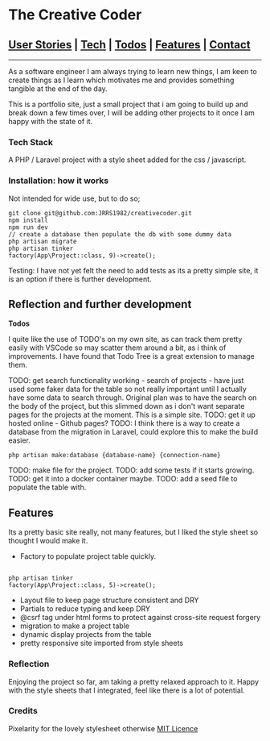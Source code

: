 # The Creative Coder

## [User Stories](#user_story) | [Tech](#tech) | [Todos](#todos) | [Features](#features) | [Contact](#contact) 

---
As a software engineer I am always trying to learn new things, I am keen to create things as I learn which motivates me and provides something tangible at the end of the day.

This is a portfolio site, just a small project that i am going to build up and break down a few times over, I will be adding other projects to it once I am happy with the state of it. 

### <a name="Tech">Tech Stack</a>

A PHP / Laravel project with a style sheet added for the css / javascript.

### <a name="installation">Installation: how it works</a>

Not intended for wide use, but to do so;

```
git clone git@github.com:JRRS1982/creativecoder.git
npm install
npm run dev
// create a database then populate the db with some dummy data
php artisan migrate
php artisan tinker
factory(App\Project::class, 9)->create();
```

Testing: I have not yet felt the need to add tests as its a pretty simple site, it is an option if there is further development.

## <a name="todos">Reflection and further development</a>

**Todos**

I quite like the use of TODO's on my own site, as can track them pretty easily with VSCode so may scatter them around a bit, as i think of improvements. I have found that Todo Tree is a great extension to manage them.

TODO: get search functionality working - search of projects - have just used some faker data for the table so not really important until I actually have some data to search through. Original plan was to have the search on the body of the project, but this slimmed down as i don't want separate pages for the projects at the moment. This is a simple site.
TODO: get it up hosted online - Github pages?
TODO: I think there is a way to create a database from the migration in Laravel, could explore this to make the build easier.
```
php artisan make:database {database-name} {connection-name}
```
TODO: make file for the project. 
TODO: add some tests if it starts growing. 
TODO: get it into a docker container maybe.
TODO: add a seed file to populate the table with. 

## <a name="features">Features</a>

Its a pretty basic site really, not many features, but I liked the style sheet so thought I would make it.

- Factory to populate project table quickly.

```

php artisan tinker
factory(App\Project::class, 5)->create();

```

- Layout file to keep page structure consistent and DRY
- Partials to reduce typing and keep DRY
- @csrf tag under html forms to protect against cross-site request forgery
- migration to make a project table
- dynamic display projects from the table
- pretty responsive site imported from style sheets

### Reflection

Enjoying the project so far, am taking a pretty relaxed approach to it. Happy with the style sheets that I integrated, feel like there is a lot of potential. 

### Credits

Pixelarity for the lovely stylesheet otherwise [MIT Licence](https://choosealicense.com/licenses/mit/)
